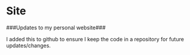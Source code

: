 # Site

###Updates to my personal website###

<p>I added this to github to ensure I keep the code in a repository for future updates/changes.</p>
